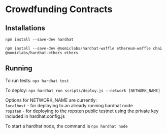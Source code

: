 # Crowdfunding Contracts

## Installations
`npm install --save-dev hardhat`  
  
`npm install --save-dev @nomiclabs/hardhat-waffle ethereum-waffle chai @nomiclabs/hardhat-ethers ethers`

## Running
To run tests:
`npx hardhat test`

To deploy:
`npx hardhat run scripts/deploy.js --network [NETWORK_NAME]`

Options for NETWORK_NAME are currently:  
`localhost` - for deploying to an already running hardhat node  
`ropsten` - for deploying to the ropsten public testnet using the private key included in hardhat.config.js  


To start a hardhat node, the command is `npx hardhat node`  



